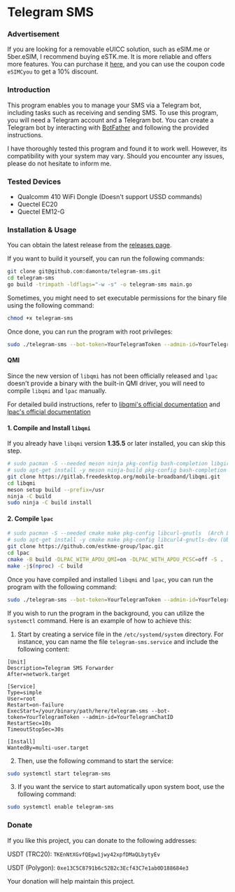 # Telegram SMS

### Advertisement

If you are looking for a removable eUICC solution, such as eSIM.me or 5ber.eSIM, I recommend buying eSTK.me. It is more reliable and offers more features. You can purchase it [here](https://estk.me/), and you can use the coupon code `eSIMCyou` to get a 10% discount.

### Introduction

This program enables you to manage your SMS via a Telegram bot, including tasks such as receiving and sending SMS. To use this program, you will need a Telegram account and a Telegram bot. You can create a Telegram bot by interacting with [BotFather](https://t.me/botfather) and following the provided instructions.

I have thoroughly tested this program and found it to work well. However, its compatibility with your system may vary. Should you encounter any issues, please do not hesitate to inform me.

### Tested Devices

* Qualcomm 410 WiFi Dongle (Doesn't support USSD commands)
* Quectel EC20
* Quectel EM12-G

### Installation & Usage

You can obtain the latest release from the [releases page](https://github.com/damonto/telegram-sms/releases).

If you want to build it yourself, you can run the following commands:

```bash
git clone git@github.com:damonto/telegram-sms.git
cd telegram-sms
go build -trimpath -ldflags="-w -s" -o telegram-sms main.go
```

Sometimes, you might need to set executable permissions for the binary file using the following command:

```bash
chmod +x telegram-sms
```

Once done, you can run the program with root privileges:

```bash
sudo ./telegram-sms --bot-token=YourTelegramToken --admin-id=YourTelegramChatID
```

#### QMI

Since the new version of `libqmi` has not been officially released and `lpac` doesn't provide a binary with the built-in QMI driver, you will need to compile `libqmi` and `lpac` manually.

For detailed build instructions, refer to [libqmi's official documentation](https://modemmanager.org/docs/libqmi/building/building-meson/) and [lpac's official documentation](https://github.com/estkme-group/lpac/blob/main/docs/DEVELOPERS.md)

#### 1. Compile and Install `libqmi`

If you already have `libqmi` version **1.35.5** or later installed, you can skip this step.

```bash
# sudo pacman -S --needed meson ninja pkg-config bash-completion libgirepository help2man glib2 libgudev libmbim libqrtr-glib (Arch Linux)
# sudo apt-get install -y meson ninja-build pkg-config bash-completion libgirepository1.0-dev help2man libglib2.0-dev libgudev-1.0-dev libmbim-glib-dev libqrtr-glib-dev (Ubuntu/Debian)
git clone https://gitlab.freedesktop.org/mobile-broadband/libqmi.git
cd libqmi
meson setup build --prefix=/usr
ninja -C build
sudo ninja -C build install
```

#### 2. Compile `lpac`

```bash
# sudo pacman -S --needed cmake make pkg-config libcurl-gnutls  (Arch Linux)
# sudo apt-get install -y cmake make pkg-config libcurl4-gnutls-dev (Ubuntu/Debian)
git clone https://github.com/estkme-group/lpac.git
cd lpac
cmake -B build -DLPAC_WITH_APDU_QMI=on -DLPAC_WITH_APDU_PCSC=off -S .
make -j$(nproc) -C build
```

Once you have compiled and installed `libqmi` and `lpac`, you can run the program with the following command:

```bash
sudo ./telegram-sms --bot-token=YourTelegramToken --admin-id=YourTelegramChatID --apdu-driver=qmi --dir=/path/to/lpac --dont-download
```

If you wish to run the program in the background, you can utilize the `systemctl` command. Here is an example of how to achieve this:

1. Start by creating a service file in the `/etc/systemd/system` directory. For instance, you can name the file `telegram-sms.service` and include the following content:

```plaintext
[Unit]
Description=Telegram SMS Forwarder
After=network.target

[Service]
Type=simple
User=root
Restart=on-failure
ExecStart=/your/binary/path/here/telegram-sms --bot-token=YourTelegramToken --admin-id=YourTelegramChatID
RestartSec=10s
TimeoutStopSec=30s

[Install]
WantedBy=multi-user.target
```

2. Then, use the following command to start the service:

```bash
sudo systemctl start telegram-sms
```

3. If you want the service to start automatically upon system boot, use the following command:

```bash
sudo systemctl enable telegram-sms
```

### Donate

If you like this project, you can donate to the following addresses:

USDT (TRC20): `TKEnNtXGvfQEpw1jwy42xpfDMaQLbytyEv`

USDT (Polygon): `0xe13C5C8791b6c52B2c3Ecf43C7e1ab0D188684e3`

Your donation will help maintain this project.
